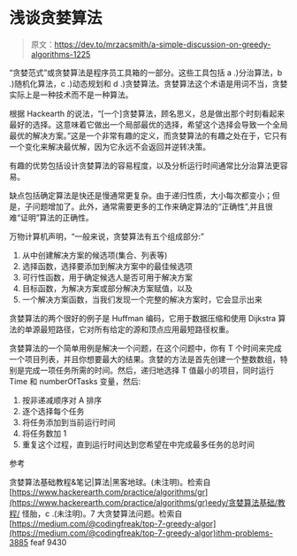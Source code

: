 # 浅谈贪婪算法

> 原文：<https://dev.to/mrzacsmith/a-simple-discussion-on-greedy-algorithms-1225>

“贪婪范式”或贪婪算法是程序员工具箱的一部分。这些工具包括 a .)分治算法，b .)随机化算法，c .)动态规划和 d .)贪婪算法。贪婪算法这个术语是用词不当，贪婪实际上是一种技术而不是一种算法。

根据 Hackearth 的说法，“[一个]贪婪算法，顾名思义，总是做出那个时刻看起来最好的选择。这意味着它做出一个局部最优的选择，希望这个选择会导致一个全局最优的解决方案。”这是一个非常有趣的定义，而贪婪算法的有趣之处在于，它只有一个变化来解决最优解，因为它永远不会返回并逆转决策。

有趣的优势包括设计贪婪算法的容易程度，以及分析运行时间通常比分治算法更容易。

缺点包括确定算法是快还是慢通常更复杂。由于递归性质，大小每次都变小；但是，子问题增加了。此外，通常需要更多的工作来确定算法的“正确性”,并且很难“证明”算法的正确性。

万物计算机声明，“一般来说，贪婪算法有五个组成部分:”

1.  从中创建解决方案的候选项(集合、列表等)
2.  选择函数，选择要添加到解决方案中的最佳候选项
3.  可行性函数，用于确定候选人是否可用于解决方案
4.  目标函数，为解决方案或部分解决方案赋值，以及
5.  一个解决方案函数，当我们发现一个完整的解决方案时，它会显示出来

贪婪算法的两个很好的例子是 Huffman 编码，它用于数据压缩和使用 Dijkstra 算法的单源最短路径，它对所有给定的源和顶点应用最短路径权重。

贪婪算法的一个简单用例是解决一个问题，在这个问题中，你有 T 个时间来完成一个项目列表，并且你想要最大的结果。贪婪的方法是首先创建一个整数数组，特别是完成一项任务所需的时间。然后，递归地选择 T 值最小的项目，同时运行 Time 和 numberOfTasks 变量，然后:

1.  按非递减顺序对 A 排序
2.  逐个选择每个任务
3.  将任务添加到当前运行时间
4.  将任务数加 1
5.  重复这个过程，直到运行时间达到您希望在中完成最多任务的总时间

参考

贪婪算法基础教程&笔记|算法|黑客地球。(未注明)。检索自[https://www.hackerearth.com/practice/algorithms/gr](https://www.hackerearth.com/practice/algorithms/gr)eedy/贪婪算法基础/教程/
怪胎，c .(未注明)。7 大贪婪算法问题。检索自[https://medium.com/@codingfreak/top-7-greedy-algor](https://medium.com/@codingfreak/top-7-greedy-algor)ithm-problems-3885 feaf 9430